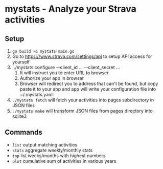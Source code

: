 # mystats - Analyze your Strava activities

## Setup

1. `go build -o mystats main.go`
2. Go to https://www.strava.com/settings/api to setup API access for yourself
3. `./mystats configure --client_id ... --client_secret ...
   1. It will instruct you to enter URL to browser
   2. Authorize your app in browser
   3. Browser will redirect you to address that can't be found, but copy paste it to your app and app will write your configuration file into ~/.mystats.yaml
4. `./mystats fetch` will fetch your activities into pages subdirectory in JSON files
5. `./mystats make` will transform JSON files from pages directory into sqlite3

## Commands

- `list` output matching activities
- `stats` aggregate weekly/monthly stats
- `top` list weeks/months with highest numbers
- `plot` cumulative sum of activities in various years

